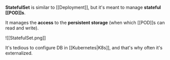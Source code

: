 **StatefulSet** is similar to [[Deployment]], but it's meant to manage **stateful [[POD]]s**.

It manages the **access** to the **persistent storage** (when which [[POD]]s can read and write). 

![[StatefulSet.png]]

It's tedious to configure DB in [[Kubernetes|K8s]], and that's why often it's externalized.